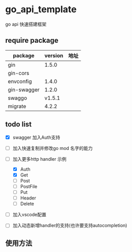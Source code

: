 # go_api_template

go api 快速搭建框架

## require package

| package | version | 地址 |
| ------- | ------- | --- |
| gin | 1.5.0 | |
| gin-cors | | |
| envconfig | 1.4.0 | |
| gin-swagger | 1.2.0 | |
| swaggo | v1.5.1 | |
| migrate | 4.2.2 | |

## todo list

- [x] swagger 加入Auth支持 
- [ ] 加入快速复制并修改go mod 名字的能力
- [ ] 加入更多http handler 示例

    - [x] Auth
    - [x] Get
    - [ ] Post
    - [ ] PostFile
    - [ ] Put
    - [ ] Header
    - [ ] Delete

- [ ] 加入vscode配置
- [ ] 加入动态新增handler的支持(也许要支持autocompletion)

## 使用方法

